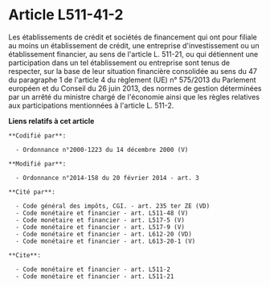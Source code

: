 # Article L511-41-2

Les établissements de crédit et sociétés de financement qui ont pour filiale au moins un établissement de crédit, une
entreprise d'investissement ou un établissement financier, au sens de l'article L. 511-21, ou qui détiennent une
participation dans un tel établissement ou entreprise sont tenus de respecter, sur la base de leur situation financière
consolidée au sens du 47 du paragraphe 1 de l'article 4 du règlement (UE) n° 575/2013 du Parlement européen et du Conseil du
26 juin 2013, des normes de gestion déterminées par un arrêté du ministre chargé de l'économie ainsi que les règles relatives
aux participations mentionnées à l'article L. 511-2.

**Liens relatifs à cet article**

	**Codifié par**:

	  - Ordonnance n°2000-1223 du 14 décembre 2000 (V)

	**Modifié par**:

	  - Ordonnance n°2014-158 du 20 février 2014 - art. 3

	**Cité par**:

	  - Code général des impôts, CGI. - art. 235 ter ZE (VD)
	  - Code monétaire et financier - art. L511-48 (V)
	  - Code monétaire et financier - art. L517-5 (V)
	  - Code monétaire et financier - art. L517-9 (V)
	  - Code monétaire et financier - art. L612-20 (VD)
	  - Code monétaire et financier - art. L613-20-1 (V)

	**Cite**:

	  - Code monétaire et financier - art. L511-2
	  - Code monétaire et financier - art. L511-21
